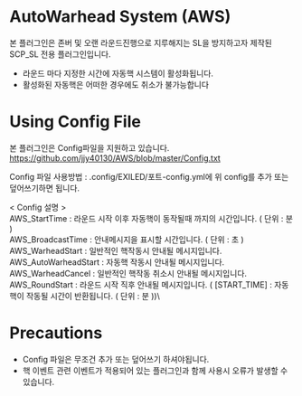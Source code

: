 # AutoWarhead System (AWS)
본 플러그인은 존버 및 오랜 라운드진행으로 지루해지는 SL을 방지하고자 제작된 SCP_SL 전용 플러그인입니다.


 - 라운드 마다 지정한 시간에 자동핵 시스템이 활성화됩니다.
 - 활성화된 자동핵은 어떠한 경우에도 취소가 불가능합니다


# Using Config File
본 플러그인은 Config파일을 지원하고 있습니다.
https://github.com/jjy40130/AWS/blob/master/Config.txt

Config 파일 사용방법 : .config/EXILED/포트-config.yml에 위 config를 추가 또는 덮어쓰기하면 됩니다.

< Config 설명 >\
AWS_StartTime : 라운드 시작 이후 자동핵이 동작될때 까지의 시간입니다. ( 단위 : 분 )\
AWS_BroadcastTime : 안내메시지을 표시할 시간입니다. ( 단위 : 초 )\
AWS_WarheadStart : 일반적인 핵작동시 안내될 메시지입니다.\
AWS_AutoWarheadStart : 자동핵 작동시 안내될 메시지입니다.\
AWS_WarheadCancel : 일반적인 핵작동 취소시 안내될 메시지입니다.\
AWS_RoundStart : 라운드 시작 직후 안내될 메시지입니다. ( [START_TIME] : 자동핵이 작동될 시간이 반환됩니다. ( 단위 : 분 ))\


# Precautions

 - Config 파일은 무조건 추가 또는 덮어쓰기 하셔야됩니다.
 - 핵 이벤트 관련 이벤트가 적용되어 있는 플러그인과 함께 사용시 오류가 발생할 수 있습니다.
